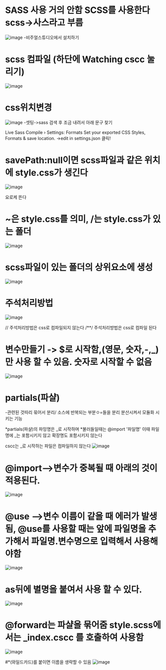 # SASS 사용 거의 안함 SCSS를 사용한다  scss->사스라고 부름

![image](https://github.com/asso123/SASS/assets/129017021/0fe8e75d-3436-4833-9a91-ab0f9eb4412b)
-비주얼스튜디오에서 설치하기

# scss 컴파일 (하단에 Watching cscc 눌리기)
![image](https://github.com/asso123/SASS/assets/129017021/48b3a659-a370-4bc4-8884-aadf5a01cdad)

# css위치변경
![image](https://github.com/asso123/SASS/assets/129017021/3aac1b87-1986-49ef-ad93-d0471a2f84fa)
-셋팅->sass 검색 후 조금 내려서 아래 문구 찾기

Live Sass Compile › Settings: Formats
Set your exported CSS Styles, Formats & save location.
->edit in settings.json 클릭!

# savePath:null이면 scss파일과 같은 위치에 style.css가 생긴다
![image](https://github.com/asso123/SASS/assets/129017021/0c525bc8-a240-4cee-9639-9395fa1359a5)

요로케 뜬다

# ~은 style.css를 의미, /는 style.css가 있는 폴더
![image](https://github.com/asso123/SASS/assets/129017021/04635876-0dd9-41e9-ad93-418ffba23e3a)

# scss파일이 있는 폴더의 상위요소에 생성
![image](https://github.com/asso123/SASS/assets/129017021/9e4289e9-60fb-4a40-a911-4299ce7c7631)

# 주석처리방법
![image](https://github.com/asso123/SASS/assets/129017021/d39531fd-6538-45d6-a434-0a22614af717)

// 주석처리방법은 css로 컴파일되지 않는다
/**/ 주석처리방법은 css로 컴파일 된다

# 변수만들기 -> $로 시작함,(영문, 숫자,-,_)만 사용 할 수 있음. 숫자로 시작할 수 없음
![image](https://github.com/asso123/SASS/assets/129017021/bdeb58c5-bc50-479c-96e4-d1a8970404e0)

# partials(파샬)
-관련된 것따리 묶어서 분리/ 소스에 반복되는 부분ㅇ=들을 분리 분산시켜서 모듈화 시키는 기능

*partials(파샬)의 파밍명은 _로 시작하며
*불러들일때는 @import '파일명' 이때 파일명에 _는 포함시키지 않고 확장명도 포함시키지 않는다

cscc는 _로 시작하는 파일은 컴파일하지 않는다
![image](https://github.com/asso123/SASS/assets/129017021/c89b73d5-3cbe-4b5e-9688-fbf4a7473b65)

# @import-->변수가 중복될 때 아래의 것이 적용된다.
![image](https://github.com/asso123/SASS/assets/129017021/6f9b176f-b325-4f2c-935e-1e5dde14af5c)

# @use -->변수 이름이 같을 때 에러가 발생됨, @use를 사용할 때는 앞에 파일명을 추가해서 파일명.변수명으로 입력해서 사용해야함
![image](https://github.com/asso123/SASS/assets/129017021/a256f41e-2fd7-4cef-9a88-44504ba9074f)

# as뒤에 별명을 붙여서 사용 할 수 있다.
![image](https://github.com/asso123/SASS/assets/129017021/ef52e967-d340-45a2-80aa-5c37fc74fa03)

# @forward는 파샬을 묶어줌 style.scss에서는 _index.cscc 를 호출하여 사용함
![image](https://github.com/asso123/SASS/assets/129017021/a5e5ce3f-1950-4615-bfea-584ab7a8da6d)

#*(와일드카드)를 붙이면 이름을 생략할 수 있음
![image](https://github.com/asso123/SASS/assets/129017021/e7043478-8898-4404-a5c2-95a32a1a3459)




